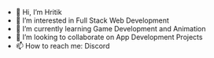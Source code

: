 - 👋 Hi, I’m Hritik
- 👀 I’m interested in Full Stack Web Development
- 🌱 I’m currently learning Game Development and Animation
- 💞️ I’m looking to collaborate on App Development Projects
- 📫 How to reach me: Discord

<!---
Mr-Hritik/Mr-Hritik is a ✨ special ✨ repository because its `README.md` (this file) appears on your GitHub profile.
You can click the Preview link to take a look at your changes.
--->
